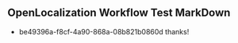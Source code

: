 ## OpenLocalization Workflow Test MarkDown
* be49396a-f8cf-4a90-868a-08b821b0860d thanks!

<!--HONumber=Aug16_HO1-->


